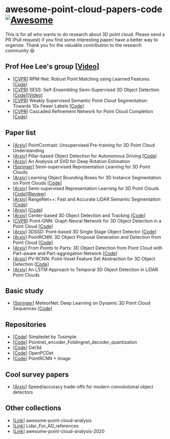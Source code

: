 # awesome-point-cloud-papers-code [![Awesome](https://awesome.re/badge.svg)](https://awesome.re)

This is for all who wants to do research about 3D point cloud.
Please send a PR (Pull request) if you find some interesting paper/ have a better way to organize.
Thank you for the valuable contribution to the research community :smiley:   

## Prof Hee Lee's group [[Video](https://lnkd.in/giR2VMS)]
- [[CVPR](https://lnkd.in/g3d3zvj)] RPM-Net: Robust Point Matching using Learned Features. [[Code](https://lnkd.in/gxTYTjw)]
- [[CVPR]( https://lnkd.in/g_nNft2)] SESS: Self-Ensembling Semi-Supervised 3D Object Detection. [[Code]( https://lnkd.in/gHjZkhY)][[Video](https://lnkd.in/gDg72zc)]
- [[CVPR](https://lnkd.in/gUbEF25)] Weakly Supervised Semantic Point Cloud Segmentation: Towards 10x Fewer Labels [[Code](https://lnkd.in/ggKqjZp)]
- [[CVPR](https://lnkd.in/g-kG_54)] Cascaded Refinement Network for Point Cloud Completion [[Code](https://lnkd.in/g3CFt5g)]

## Paper list
- [[Arxiv](https://arxiv.org/abs/2007.10985)] PointContrast: Unsupervised Pre-training for 3D Point Cloud Understanding 
- [[Arxiv](https://arxiv.org/abs/2007.10323)] Pillar-based Object Detection for Autonomous Driving [[Code](https://github.com/WangYueFt/pillar-od)]
- [[Arxiv](https://arxiv.org/abs/2006.14616)] An Analysis of SVD for Deep Rotation Estimation
- [[Springer](https://link.springer.com/chapter/10.1007/978-3-030-41964-6_41)] Semi-supervised Representation Learning for 3D Point Clouds
- [[Arxiv](https://arxiv.org/abs/1906.01140)] Learning Object Bounding Boxes for 3D Instance Segmentation on Point Clouds [[Code](https://github.com/Yang7879/3D-BoNet)]
- [[Arxiv](https://openreview.net/pdf?id=BJedHRVtPB)] Semi-supervised Representation Learning for 3D Point Clouds [[Code](https://github.com/mileyan/Pseudo_Lidar_V2)][[Review](https://openreview.net/forum?id=BJedHRVtPB)]
- [[Arxiv](http://www.ipb.uni-bonn.de/wp-content/papercite-data/pdf/milioto2019iros.pdf)] RangeNet++: Fast and Accurate LiDAR Semantic Segmentation [[Code](https://github.com/PRBonn/lidar-bonnetal)]
- [[Arxiv](https://arxiv.org/pdf/1907.03961.pdf)] [[Code](https://github.com/xinshuoweng/AB3DMOT)]
- [[Arxiv](https://arxiv.org/abs/2006.11275)] Center-based 3D Object Detection and Tracking [[Code](https://github.com/tianweiy/CenterPoint)]
- [[CVPR](https://openaccess.thecvf.com/content_CVPR_2020/papers/Shi_Point-GNN_Graph_Neural_Network_for_3D_Object_Detection_in_a_CVPR_2020_paper.pdf)] Point-GNN: Graph Neural Network for 3D Object Detection in a Point Cloud [[Code](https://github.com/WeijingShi/Point-GNN)]
- [[Arxiv](https://arxiv.org/pdf/2002.10187.pdf)] 3DSSD: Point-based 3D Single Stage Object Detector [[Code](https://github.com/Jia-Research-Lab/3DSSD)]
- [[Arxiv](https://arxiv.org/abs/1812.04244)] PointRCNN: 3D Object Proposal Generation and Detection from Point Cloud [[Code](https://github.com/sshaoshuai/PointRCNN)]
- [[Arxiv](https://github.com/sshaoshuai/PartA2-Net)] From Points to Parts: 3D Object Detection from Point Cloud with Part-aware and Part-aggregation Network [[Code](https://github.com/open-mmlab/OpenPCDet)]
- [[Arxiv](https://github.com/sshaoshuai/PV-RCNN)] PV-RCNN: Point-Voxel Feature Set Abstraction for 3D Object Detection [[Code](https://github.com/open-mmlab/OpenPCDet)]
- [[Arxiv](https://arxiv.org/abs/2007.12392)] An LSTM Approach to Temporal 3D Object Detection in LiDAR Point Clouds


## Basic study
- [[Springer](https://arxiv.org/abs/1910.09165)] MeteorNet: Deep Learning on Dynamic 3D Point Cloud Sequences [[Code](https://github.com/xingyul/meteornet)]

## Repositories
- [[Code](https://github.com/TuSimple/simpledet)] Simpledet by Tusimple
- [[Code](https://github.com/YanWei123/Pointnet_encoder_Foldingnet_decoder_quantization)] Pointnet_encoder_Foldingnet_decoder_quantization
- [[Code](https://github.com/poodarchu/Det3D/tree/master/det3d/datasets)] Det3d
- [[Code](https://github.com/open-mmlab/OpenPCDet)] OpenPCDet
- [[Code](https://github.com/JenningsL/PointRCNN)] PointRCNN + Image

## Cool survey papers
- [[Arxiv](https://arxiv.org/abs/1611.10012)] Speed/accuracy trade-offs for modern convolutional object detectors


## Other collections
- [[Link](https://github.com/Yochengliu/awesome-point-cloud-analysis)] awesome-point-cloud-analysis
- [[Link](https://github.com/beedotkiran/Lidar_For_AD_references)] Lidar_For_AD_references
- [[Link](https://github.com/NUAAXQ/awesome-point-cloud-analysis-2020)] awesome-point-cloud-analysis-2020
